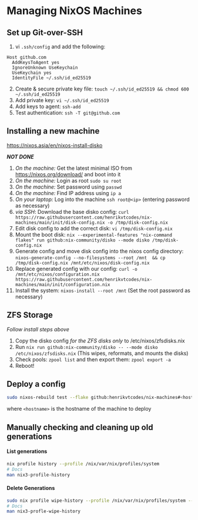 # Managing NixOS Machines

## Set up Git-over-SSH

1.  vi `.ssh/config` and add the following:

```
Host github.com
  AddKeysToAgent yes
  IgnoreUnknown UseKeychain
  UseKeychain yes
  IdentityFile ~/.ssh/id_ed25519
```

2. Create & secure private key file: `touch ~/.ssh/id_ed25519 && chmod 600 ~/.ssh/id_ed25519`
3. Add private key: `vi ~/.ssh/id_ed25519`
4. Add keys to agent: `ssh-add`
5. Test authentication: `ssh -T git@github.com`

## Installing a new machine

https://nixos.asia/en/nixos-install-disko

**_NOT DONE_**

1. _On the machine:_ Get the latest minimal ISO from https://nixos.org/download/ and boot into it
2. _On the machine:_ Login as root `sudo su root`
3. _On the machine:_ Set password using `passwd`
4. _On the machine:_ Find IP address using `ip a`
5. _On your laptop:_ Log into the machine `ssh root@<ip>` (entering password as necessary)
6. _via SSH_: Download the base disko config: `curl https://raw.githubusercontent.com/henrikvtcodes/nix-machines/main/init/disk-config.nix -o /tmp/disk-config.nix`
7. Edit disk config to add the correct disk: `vi /tmp/disk-config.nix`
8. Mount the boot disk: `nix --experimental-features "nix-command flakes" run github:nix-community/disko --mode disko /tmp/disk-config.nix`
9. Generate config and move disk config into the nixos config directory: `nixos-generate-config --no-filesystems --root /mnt  && cp /tmp/disk-config.nix /mnt/etc/nixos/disk-config.nix`
10. Replace generated config with our config: `curl -o /mnt/etc/nixos/configuration.nix https://raw.githubusercontent.com/henrikvtcodes/nix-machines/main/init/configuration.nix`
11. Install the system: `nixos-install --root /mnt` (Set the root password as necessary)

## ZFS Storage

_Follow install steps above_

1. Copy the disko config _for the ZFS disks only_ to /etc/nixos/zfsdisks.nix
2. Run `nix run github:nix-community/disko -- --mode disko /etc/nixos/zfsdisks.nix` (This wipes, reformats, and mounts the disks)
3. Check pools: `zpool list` and then export them: `zpool export -a`
4. Reboot!

## Deploy a config

```sh
sudo nixos-rebuild test --flake github:henrikvtcodes/nix-machines#<hostname>
```

where `<hostname>` is the hostname of the machine to deploy

## Manually checking and cleaning up old generations

#### List generations

```sh
nix profile history --profile /nix/var/nix/profiles/system
# Docs
man nix3-profile-history
```

#### Delete Generations

```sh
sudo nix profile wipe-history --profile /nix/var/nix/profiles/system --older-than 14d
# Docs
man nix3-profle-wipe-history
```
